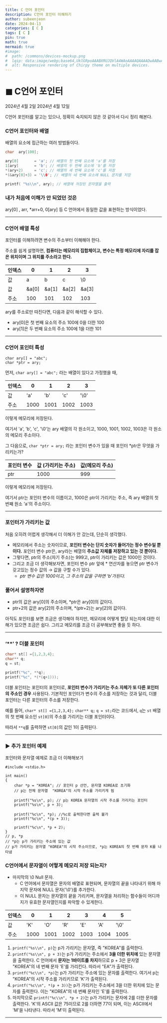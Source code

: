 ```yaml
---
title: C 언어 포인터 
description: C언어 포인터 이해하기
author: subeenjeon
date: 2024-04-13
categories: [ C ]
tags: [ C ]
pin: true
math: true
mermaid: true
#image:
#  path: /commons/devices-mockup.png
#  lqip: data:image/webp;base64,UklGRpoAAABXRUJQVlA4WAoAAAAQAAAADwAABwAAQUxQSDIAAAARL0AmbZurmr57yyIiqE8oiG0bejIYEQTgqiDA9vqnsUSI6H+oAERp2HZ65qP/VIAWAFZQOCBCAAAA8AEAnQEqEAAIAAVAfCWkAALp8sF8rgRgAP7o9FDvMCkMde9PK7euH5M1m6VWoDXf2FkP3BqV0ZYbO6NA/VFIAAAA
#  alt: Responsive rendering of Chirpy theme on multiple devices.
---
```


# ◼︎ C언어 포인터

2024년 4월 2일 2024년 4월 12일

C언어 포인터를 알고는 있으나, 정확히 숙지되지 않은 것 같아서 다시 정리 해본다.

### C언어 포인터와 배열

배열의 요소에 접근하는 여러 방법들이다.

```c
char  ary[100];

ary[0]       = 'a'; // 배열의 첫 번째 요소에 'a'를 저장
1[ary]       = 'b'; // 배열의 두 번째 요소에 'b'를 저장
*(ary+2)     = 'c'; // 배열의 세 번째 요소에 'c'를 저장
*(&ary[0]+3) = '\\0'; // 배열의 네 번째 요소에 NULL 문자를 저장

printf( "%s\\n", ary); // 배열에 저장된 문자열을 출력
```

### 내가 처음에 이해가 안 되었던 것은

ary[0] , arr, *arr+0, 0[ary] 등 C 언어에서 동일한 값을 표현하는 방식이었다.

---

### C언어 배열 특성

포인터를 이해하려면 변수의 주소부터 이해해야 한다.

주소를 쉽게 설명하면, **컴퓨터는 메모리의 집합체이고, 변수는 특정 메모리에 자리를 잡은 위치이며 그 위치를 주소라고 한다.**

| 인덱스 | 0 | 1 | 2 | 3 |
| --- | --- | --- | --- | --- |
| 값 | a | b | c | \0 |
| 값 | &a[0] | &a[1] | &a[2] | &a[3] |
| 주소 | 100 | 101 | 102 | 103 |

ary를 주소로만 따진다면, 다음과 같이 해석할 수 있다.

- ary[0]은 첫 번째 요소의 주소 100에 0을 더한 100
- ary[1]은 두 번째 요소의 주소 100에 1을 더한 101

---

### C언어 포인터 특성

```
char ary[] = "abc";
char *ptr = ary;
```

먼저, `char ary[] = "abc";` 라는 배열이 있다고 가정했을 때,

| 인덱스 | 0 | 1 | 2 | 3 |
| --- | --- | --- | --- | --- |
| 값 | 'a' | 'b' | 'c' | '\0' |
| 주소 | 1000 | 1001 | 1002 | 1003 |

이렇게 메모리에 저장된다.

여기서 'a', 'b', 'c', '\0'는 ary 배열의 각 원소이고, 1000, 1001, 1002, 1003은 각 원소의 메모리 주소이다.

그 다음으로, `char *ptr = ary;` 라는 포인터 변수가 있을 때 포인터 *ptr은 무엇을 가리키는가?

| 포인터 변수 | 값 (가리키는 주소) | 값(메모리 주소) |
| --- | --- | --- |
| ptr | 1000 | 999 |

이렇게 메모리에 저장된다.

여기서 ptr는 포인터 변수의 이름이고, 1000은 ptr이 가리키는 주소, 즉 ary 배열의 첫 번째 원소 'a'의 주소이다.

---

### 포인터가 가리키는 값

처음 오히려 어렵게 생각해서 더 이해가 안 갔는데, 단순히 생각했다.

- 메모리에서 주소는 숫자이므로, **포인터 변수는 단지 숫자가 들어가는 정수 변수일 뿐이다.** 포인터 변수 ptr은, ary라는 배열의 **주소값 자체를 저장하고 있는 것 뿐이다.**
- 그렇다면, ptr의 주소(자기 주소)는 999고, ptr이 가리키는 값은 1000인 것이다.
- 그리고 조금 더 생각해보자면, 포인터 변수 ptr 앞에 * 연산자를 놓으면 ptr 변수가 갖고있는 정수 값의 → 값을 구할 수가 있다.
  - *ptr 변수 값은 1000이고, 그 주소의 값을 구하면 ‘b’가된다.*

### 풀어서 설명하자면

- ptr의 값은 ary[0]의 주소이며, *ptr은 ary[0]의 값이다.
- ptr+2의 값은 ary[2]의 주소이며, *(ptr+2)는 ary[2]의 값이다.

아직도 포인터를 보면 조금은 생각해야 하지만, 메모리에 어떻게 할당 되는지에 대한 이해가 있으면 조금은 쉽다. 그리고 메모리를 조금 더 공부해보면 좋을 듯 하다.

---

### ‘**’ ? 더블 포인터

```c
char* st[] ={1,2,3,4};
char** q;
q = st;

printf("%c", **q);
printf("%c", *(*(q+1)));
```

더블 포인터는 포인터의 포인터로, **포인터 변수가 가리키는 주소 자체가 또 다른 포인터의 주소인 경우** 사용된다. 기본적인 포인터가 변수의 주소를 저장하는 것과 달리, 더블 포인터는 다른 포인터의 주소를 저장한다.

예를 들어, `char* st[] ={1,2,3,4};` `char** q;` `q = st;`라는 코드에서, `q`는 `st` 배열의 첫 번째 요소인 `st[0]`의 주소를 가리키는 더블 포인터이다.

따라서 `**q`를 출력하면 `st[0]`의 값인 1이 출력된다.

---

### ► 추가 포인터 예제

포인터와 문자열 예제로 조금 더 이해해보기

```text
#include <stdio.h>

int main()
{
    char *p = "KOREA"; // 포인터 p 선언, 문자열 KOREA로 초기화
    // p는 전체 문자열  "KOREA"의 시작 주소를 가리키게 됨

    printf("%s\n", p); // p는 KOREA 문자열의 시작 주소를 가리키는 포인터
    printf("%s\n", p + 3);

    printf("%c\n", *p); //%c로 출력한다면 출력 불가
    printf("%c\n", *(p + 3));

    printf("%c\n", *p + 2);
}
// p, *p
// *p는 p가 가리키는 주소에 있는 값
// p가 가리키는 문자열 "KOREA"의 시작 주소이므로, *p는 KOREA의 첫 번째 문자 K를 나타냄
```

### C언어에서 문자열이 어떻게 메모리 저장 되는지?

- 마지막의 \0 Null 문자.
  - C 언어에서 문자열은 문자의 배열로 표현되며, 문자열의 끝을 나타내기 위해 마지막 문자에 NULL 문자('\0')를 추가한다.
  - 이 NULL 문자는 문자열의 끝을 가리키며, 문자열을 처리하는 함수들이 어디까지가 유효한 문자열인지를 파악할 수 있게한다.

| 인덱스 | 0 | 1 | 2 | 3 | 4 | 5 |
| --- | --- | --- | --- | --- | --- | --- |
| 값 | 'K' | 'O' | 'R' | 'E' | 'A' | '\0' |
| 주소 | 1000 | 1001 | 1002 | 1003 | 1004 | 1005 |

1. `printf("%s\\n", p)`는 p가 가리키는 문자열, 즉 "KOREA"를 출력한다.
2. `printf("%s\\n", p + 3)`는 p가 가리키는 주소에서 **3을 더한 위치에** 있는 문자열을 출력한다. C 언어에서 **문자는 1바이트를 차지**하므로 p + 3은 문자열 "KOREA"의 네 번째 문자 'E'를 가리킨다. 따라서 "EA"가 출력된다.
3. `printf("%c\\n", *p)`는 p가 가리키는 주소에 있는 문자를 출력한다. 여기서 p는 "KOREA"의 시작 주소를 가리키므로 'K'가 출력된다.
4. `printf("%c\\n", *(p + 3))`는 p가 가리키는 주소에서 3을 더한 위치에 있는 문자를 출력한다. 이는 "KOREA"의 네 번째 문자인 'E'를 출력한다.
5. 마지막으로 `printf("%c\\n", *p + 2)`는 p가 가리키는 문자에 2를 더한 문자를 출력한다. 'K'의 ASCII 값은 75이므로 2를 더하면 77이 되며, 이는 ASCII에서 'M'을 나타낸다. 따라서 'M'이 출력된다.

---

